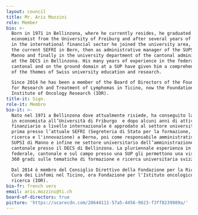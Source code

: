 ```yaml
---
layout: council
title: Mr. Aris Mozzini
role: Member
bio: >-
  Born in 1971 in Bellinzona, where he currently resides, he graduated as an
  economist from the University of Freiburg and after several years of activity
  in the international financial sector he joined the university area, first at
  the current SEFRI in Bern, then as administrative manager of the SUPSI in
  Manno and finally in the university department of the cantonal administration
  at the DECS in Bellinzona. His many years of experience in the federal,
  cantonal and on the ground domain at a SUP have given him a comprehensive view
  of the themes of Swiss university education and research.  

  Since 2014 he has been a member of the Board of Directors of the Foundation
  for Research and Treatment of Lymphomas in Ticino, now the Foundation for the
  Institute of Oncology Research (IOR).
title-it: Sign.
role-it: Membro
bio-it: >-
  Nato nel 1971 a Bellinzona dove attualmente risiede, ha conseguito la licenza
  in economista all’Università di Friburgo  e dopo alcuni anni di attività nel
  finanziario a livello internazionale è approdato al settore universitario,
  prima presso l’attuale SEFRI (Segreteria di Stato per la formazione, la
  ricerca e l'innovazione) a Berna, poi come responsabile amministrativo della
  SUPSI di Manno e infine ne settore universitario dell’amministrazione
  cantonale presso il DECS di Bellinzona. La pluriennale esperienza in ambito
  federale, cantonale e sul campo presso una SUP gli permettono una visione a
  360 gradi sulle tematiche di formazione e ricerca universitaria svizzera.  

  Dal 2014 è membro del Consiglio Direttivo della Fondazione per la Ricerca e la
  Cura dei Linfomi nel Ticino, ora Fondazione per l'Istituto oncologico di
  ricerca (IOR).
bio-fr: french vers
email: aris.mozzini@ti.ch
board-of-directors: true
picture: 'https://ucarecdn.com/28644111-57a5-4456-9623-f3ff8239989a/'
---
```


